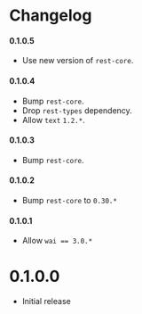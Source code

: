 # Changelog

#### 0.1.0.5

* Use new version of `rest-core`.

#### 0.1.0.4

* Bump `rest-core`.
* Drop `rest-types` dependency.
* Allow `text` `1.2.*`.

#### 0.1.0.3

* Bump `rest-core`.

#### 0.1.0.2

* Bump `rest-core` to `0.30.*`

#### 0.1.0.1

* Allow `wai == 3.0.*`

# 0.1.0.0

* Initial release
